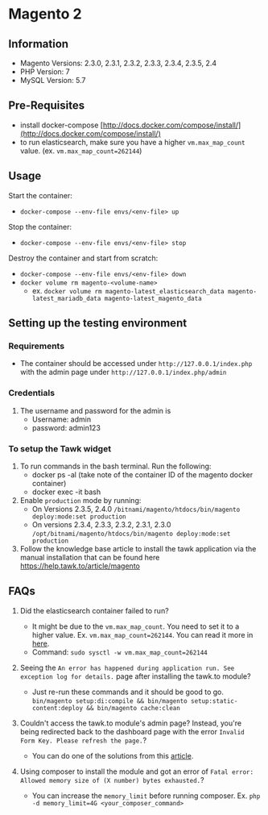 # Magento 2

## Information
- Magento Versions: 2.3.0, 2.3.1, 2.3.2, 2.3.3, 2.3.4, 2.3.5, 2.4
- PHP Version: 7
- MySQL Version: 5.7

## Pre-Requisites
- install docker-compose [http://docs.docker.com/compose/install/](http://docs.docker.com/compose/install/)
- to run elasticsearch, make sure you have a higher `vm.max_map_count` value. (ex. `vm.max_map_count=262144`)

## Usage
Start the container:

- ```docker-compose --env-file envs/<env-file> up```

Stop the container:

- ```docker-compose --env-file envs/<env-file> stop```

Destroy the container and start from scratch:

- ```docker-compose --env-file envs/<env-file> down```
- ```docker volume rm magento-<volume-name>```
    - ex. ```docker volume rm magento-latest_elasticsearch_data magento-latest_mariadb_data magento-latest_magento_data```

## Setting up the testing environment
### Requirements
- The container should be accessed under `http://127.0.0.1/index.php`  with the admin page under `http://127.0.0.1/index.php/admin`

### Credentials
1. The username and password for the admin is
	- Username: admin
	- password: admin123

### To setup the Tawk widget
1. To run commands in the bash terminal. Run the following:
	- docker ps -al (take note of the container ID of the magento docker container)
	- docker exec -it <CONTAINER ID> bash
2. Enable `production` mode by running:
	- On Versions 2.3.5, 2.4.0
		`/bitnami/magento/htdocs/bin/magento deploy:mode:set production`
	- On versions 2.3.4, 2.3.3, 2.3.2, 2.3.1, 2.3.0
		`/opt/bitnami/magento/htdocs/bin/magento deploy:mode:set production`
3. Follow the knowledge base article to install the tawk application via the manual installation that can be found here https://help.tawk.to/article/magento

## FAQs
1. Did the elasticsearch container failed to run?
	- It might be due to the `vm.max_map_count`. You need to set it to a higher value. Ex. `vm.max_map_count=262144`. You can read it more in [here](https://www.elastic.co/guide/en/elasticsearch/reference/current/vm-max-map-count.html).
	- Command: `sudo sysctl -w vm.max_map_count=262144`
2. Seeing the `An error has happened during application run. See exception log for details.` page after installing the tawk.to module?
	- Just re-run these commands and it should be good to go.
```bin/magento setup:di:compile && bin/magento setup:static-content:deploy && bin/magento cache:clean```

3. Couldn't access the tawk.to module's admin page? Instead, you're being redirected back to the dashboard page with the error `Invalid Form Key. Please refresh the page.`?
	- You can do one of the solutions from this [article](https://www.simicart.com/blog/magento-2-invalid-form-key).

4. Using composer to install the module and got an error of `Fatal error: Allowed memory size of (X number) bytes exhausted.`?
	- You can increase the `memory_limit` before running composer. Ex. `php -d memory_limit=4G <your_composer_command>`
